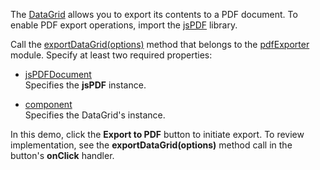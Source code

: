 The [DataGrid](/Documentation/ApiReference/UI_Components/dxDataGrid/) allows you to export its contents to a PDF document. To enable PDF export operations, import the <a href="https://github.com/parallax/jsPDF" target="_blank">jsPDF</a> library.

Call the [exportDataGrid(options)](/Documentation/ApiReference/Common/Utils/pdfExporter/#exportDataGridoptions) method that belongs to the [pdfExporter](/Documentation/ApiReference/Common/Utils/pdfExporter/) module. Specify at least two required properties:

- [jsPDFDocument](/Documentation/ApiReference/Common/Object_Structures/PdfExportDataGridProps/#jsPDFDocument)    
Specifies the **jsPDF** instance.

- [component](/Documentation/ApiReference/Common/Object_Structures/PdfExportDataGridProps/#component)    
Specifies the DataGrid's instance.


In this demo, click the **Export to PDF** button to initiate export. To review implementation, see the **exportDataGrid(options)** method call in the button's **onClick** handler.